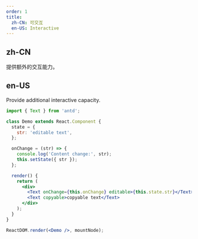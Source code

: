 ```yaml
---
order: 1
title:
  zh-CN: 可交互
  en-US: Interactive
---
```


## zh-CN

提供额外的交互能力。

## en-US

Provide additional interactive capacity.

```jsx
import { Text } from 'antd';

class Demo extends React.Component {
  state = {
    str: 'editable text',
  };

  onChange = (str) => {
    console.log('Content change:', str);
    this.setState({ str });
  };

  render() {
    return (
      <div>
        <Text onChange={this.onChange} editable>{this.state.str}</Text>
        <Text copyable>copyable text</Text>
      </div>
    );
  }
}

ReactDOM.render(<Demo />, mountNode);
```
